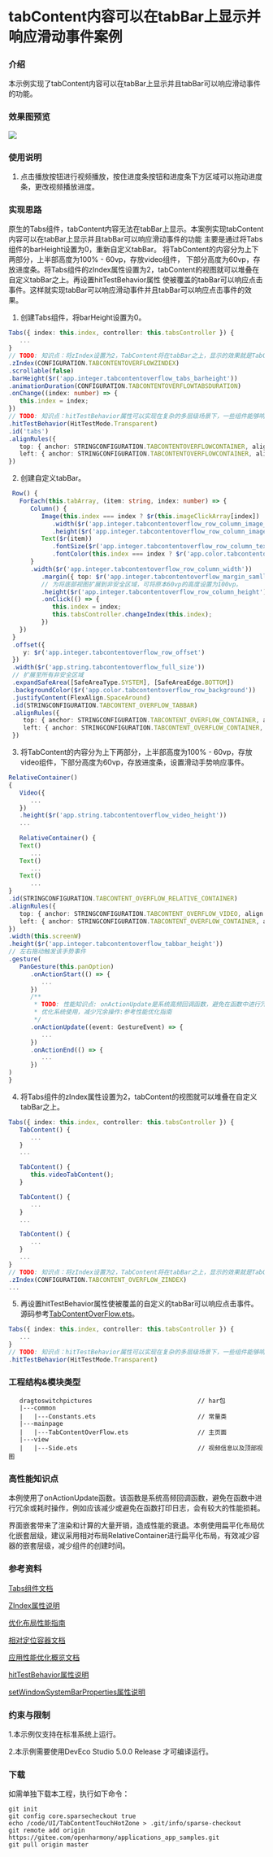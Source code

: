 # tabContent内容可以在tabBar上显示并响应滑动事件案例

### 介绍

本示例实现了tabContent内容可以在tabBar上显示并且tabBar可以响应滑动事件的功能。

### 效果图预览

![](./casesfeature/tabcontentoverflow/tabcontentoverflow.gif)

### 使用说明

1. 点击播放按钮进行视频播放，按住进度条按钮和进度条下方区域可以拖动进度条，更改视频播放进度。

### 实现思路

原生的Tabs组件，tabContent内容无法在tabBar上显示。本案例实现tabContent内容可以在tabBar上显示并且tabBar可以响应滑动事件的功能
主要是通过将Tabs组件的barHeight设置为0，重新自定义tabBar。 将TabContent的内容分为上下两部分，上半部高度为100% - 60vp，存放video组件，
下部分高度为60vp，存放进度条。将Tabs组件的zIndex属性设置为2，tabContent的视图就可以堆叠在自定义tabBar之上。再设置hitTestBehavior属性
使被覆盖的tabBar可以响应点击事件。这样就实现tabBar可以响应滑动事件并且tabBar可以响应点击事件的效果。

1. 创建Tabs组件，将barHeight设置为0。

```typescript
Tabs({ index: this.index, controller: this.tabsController }) {
   ...
}
// TODO: 知识点：将zIndex设置为2，TabContent将在tabBar之上，显示的效果就是TabContent外溢的部分在tabBar上。
.zIndex(CONFIGURATION.TABCONTENTOVERFLOWZINDEX)
.scrollable(false)
.barHeight($r('app.integer.tabcontentoverflow_tabs_barheight'))
.animationDuration(CONFIGURATION.TABCONTENTOVERFLOWTABSDURATION)
.onChange((index: number) => {
   this.index = index;
})
// TODO: 知识点：hitTestBehavior属性可以实现在复杂的多层级场景下，一些组件能够响应手势和事件，而一些组件不能响应手势和事件。HitTestMode.Transparent的效果为，自身响应触摸测试，不会阻塞兄弟节点的触摸测试。
.hitTestBehavior(HitTestMode.Transparent)
.id('tabs')
.alignRules({
   top: { anchor: STRINGCONFIGURATION.TABCONTENTOVERFLOWCONTAINER, align: VerticalAlign.Top },
   left: { anchor: STRINGCONFIGURATION.TABCONTENTOVERFLOWCONTAINER, align: HorizontalAlign.Start },
})
```
2. 创建自定义tabBar。

```typescript
 Row() {
   ForEach(this.tabArray, (item: string, index: number) => {
      Column() {
         Image(this.index === index ? $r(this.imageClickArray[index]) : $r(this.imageArray[index]))
            .width($r('app.integer.tabcontentoverflow_row_column_image_width'))
            .height($r('app.integer.tabcontentoverflow_row_column_image_height'))
         Text($r(item))
            .fontSize($r('app.integer.tabcontentoverflow_row_column_text_font_size'))
            .fontColor(this.index === index ? $r('app.color.tabcontentoverflow_click_color') : $r('app.color.tabcontentoverflow_white'))
      }
      .width($r('app.integer.tabcontentoverflow_row_column_width'))
         .margin({ top: $r('app.integer.tabcontentoverflow_margin_samll') })
         // 为将底部视图扩展到非安全区域，可将原本60vp的高度设置为100vp。
         .height($r('app.integer.tabcontentoverflow_row_column_height'))
         .onClick(() => {
            this.index = index;
            this.tabsController.changeIndex(this.index);
         })
   })
 }
 .offset({
    y: $r('app.integer.tabcontentoverflow_row_offset')
 })
 .width($r('app.string.tabcontentoverflow_full_size'))
 // 扩展至所有非安全区域
 .expandSafeArea([SafeAreaType.SYSTEM], [SafeAreaEdge.BOTTOM])
 .backgroundColor($r('app.color.tabcontentoverflow_row_background'))
 .justifyContent(FlexAlign.SpaceAround)
 .id(STRINGCONFIGURATION.TABCONTENT_OVERFLOW_TABBAR)
 .alignRules({
    top: { anchor: STRINGCONFIGURATION.TABCONTENT_OVERFLOW_CONTAINER, align: VerticalAlign.Bottom },
    left: { anchor: STRINGCONFIGURATION.TABCONTENT_OVERFLOW_CONTAINER, align: HorizontalAlign.Start },
 })
```

3. 将TabContent的内容分为上下两部分，上半部高度为100% - 60vp，存放video组件，下部分高度为60vp，存放进度条，设置滑动手势响应事件。

```typescript
RelativeContainer()
{
   Video({
      ...
   })
   .height($r('app.string.tabcontentoverflow_video_height'))
   ...
   
   RelativeContainer() {
   Text()
      ...
   Text()
      ...
   Text()
      ...
}
.id(STRINGCONFIGURATION.TABCONTENT_OVERFLOW_RELATIVE_CONTAINER)
.alignRules({
   top: { anchor: STRINGCONFIGURATION.TABCONTENT_OVERFLOW_VIDEO, align: VerticalAlign.Bottom },
   left: { anchor: STRINGCONFIGURATION.TABCONTENT_OVERFLOW_CONTAINER, align: HorizontalAlign.Start },
})
.width(this.screenW)
.height($r('app.integer.tabcontentoverflow_tabbar_height'))
// 左右拖动触发该手势事件
.gesture(
   PanGesture(this.panOption)
      .onActionStart(() => {
         ...
      })
      /**
       * TODO: 性能知识点: onActionUpdate是系统高频回调函数，避免在函数中进行冗余或耗时操作，例如应该减少或避免在函数打印日志，会有较大的性能损耗。
       * 优化系统使用，减少冗余操作:参考性能优化指南
       */
      .onActionUpdate((event: GestureEvent) => {
         ...
      })
      .onActionEnd(() => {
         ...
      })
)
}
```

4. 将Tabs组件的zIndex属性设置为2，tabContent的视图就可以堆叠在自定义tabBar之上。

```typescript
Tabs({ index: this.index, controller: this.tabsController }) {
   TabContent() {
      ...
   }
   ...

   TabContent() {
      this.videoTabContent();
   }

   TabContent() {
      ...
   }
   ...

   TabContent() {
      ...
   }
   ...
}
// TODO: 知识点：将zIndex设置为2，TabContent将在tabBar之上，显示的效果就是TabContent外溢的部分在tabBar上。
.zIndex(CONFIGURATION.TABCONTENT_OVERFLOW_ZINDEX)
...
```
5. 再设置hitTestBehavior属性使被覆盖的自定义的tabBar可以响应点击事件。
   源码参考[TabContentOverFlow.ets](./casefeature/tabcontentoverflow/src/main/ets/mainpage/TabContentOverFlow.ets)。

```typescript
Tabs({ index: this.index, controller: this.tabsController }) {
   ...
}
// TODO: 知识点：hitTestBehavior属性可以实现在复杂的多层级场景下，一些组件能够响应手势和事件，而一些组件不能响应手势和事件。HitTestMode.Transparent的效果为，自身响应触摸测试，不会阻塞兄弟节点的触摸测试。
.hitTestBehavior(HitTestMode.Transparent)
```

### 工程结构&模块类型

```
   dragtoswitchpictures                             // har包
   |---common
   |   |---Constants.ets                            // 常量类
   |---mainpage
   |   |---TabContentOverFlow.ets                   // 主页面
   |---view
   |   |---Side.ets                                 // 视频信息以及顶部视图
```

### 高性能知识点

本例使用了onActionUpdate函数。该函数是系统高频回调函数，避免在函数中进行冗余或耗时操作，例如应该减少或避免在函数打印日志，会有较大的性能损耗。

界面嵌套带来了渲染和计算的大量开销，造成性能的衰退。本例使用扁平化布局优化嵌套层级，建议采用相对布局RelativeContainer进行扁平化布局，有效减少容器的嵌套层级，减少组件的创建时间。

### 参考资料

[Tabs组件文档](https://gitee.com/openharmony/docs/blob/master/zh-cn/application-dev/reference/apis-arkui/arkui-ts/ts-container-tabs.md)

[ZIndex属性说明](https://gitee.com/openharmony/docs/blob/master/zh-cn/application-dev/reference/apis-arkui/arkui-ts/ts-universal-attributes-z-order.md)

[优化布局性能指南](https://gitee.com/openharmony/docs/blob/master/zh-cn/application-dev/performance/reduce-view-nesting-levels.md)

[相对定位容器文档](https://gitee.com/openharmony/docs/blob/master/zh-cn/application-dev/reference/apis-arkui/arkui-ts/ts-container-relativecontainer.md)

[应用性能优化概览文档](https://gitee.com/openharmony/docs/blob/master/zh-cn/application-dev/performance/performance-overview.md)

[hitTestBehavior属性说明](https://gitee.com/openharmony/docs/blob/master/zh-cn/application-dev/reference/apis-arkui/arkui-ts/ts-universal-attributes-hit-test-behavior.md)

[setWindowSystemBarProperties属性说明](https://gitee.com/openharmony/docs/blob/master/zh-cn/application-dev/reference/apis-arkui/js-apis-window.md#setwindowsystembarproperties9)

### 约束与限制

1.本示例仅支持在标准系统上运行。

2.本示例需要使用DevEco Studio 5.0.0 Release 才可编译运行。

### 下载

如需单独下载本工程，执行如下命令：
```
git init
git config core.sparsecheckout true
echo /code/UI/TabContentTouchHotZone > .git/info/sparse-checkout
git remote add origin https://gitee.com/openharmony/applications_app_samples.git
git pull origin master
```
